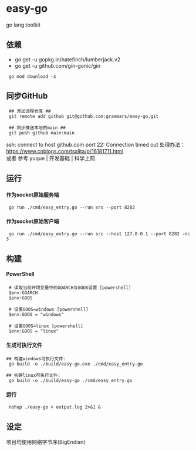 # easy-go
go lang toolkit

## 依赖
- go get -u gopkg.in/natefinch/lumberjack.v2
- go get -u github.com/gin-gonic/gin

```shell
 go mod download -x
```

## 同步GitHub
```shell
 ## 添加远程仓库 ##
 git remote add github git@github.com:grammars/easy-go.git
```
```shell
 ## 同步推送本地的main ##
 git push github main:main
```
ssh: connect to host github.com port 22: Connection timed out 处理办法：  
https://www.cnblogs.com/tsalita/p/16181711.html  
或者 参考 yuque | 开发基础 | 科学上网

## 运行
#### 作为socket原始服务端
```shell
 go run ./cmd/easy_entry.go --run srs --port 8282
```
#### 作为socket原始客户端
```shell
 go run ./cmd/easy_entry.go --run src --host 127.0.0.1 --port 8282 -nc 3
```

## 构建
#### PowerShell
```shell
 # 读取当前环境变量中的GOARCH与GOOS设置 [powershell]
 $env:GOARCH
 $env:GOOS 
```

```shell
 # 设置GOOS=windows [powershell]
 $env:GOOS = "windows"
```

```shell
 # 设置GOOS=linux [powershell]
 $env:GOOS = "linux"
```
#### 生成可执行文件

```shell
## 构建windows可执行文件:
 go build -o ./build/easy-go.exe ./cmd/easy_entry.go
```

```shell
## 构建linux可执行文件:
 go build -o ./build/easy-go ./cmd/easy_entry.go
```

#### 运行
```shell
 nohup ./easy-go > output.log 2>&1 &
```

## 设定
项目均使用网络字节序(BigEndian)  
